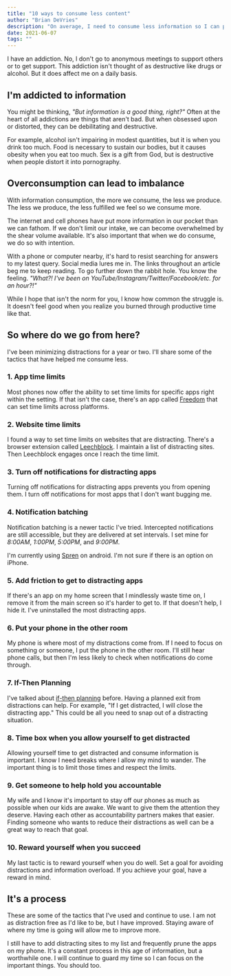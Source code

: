 ```yaml
---
title: "10 ways to consume less content"
author: "Brian DeVries"
description: "On average, I need to consume less information so I can produce more. I offer 10 tactics to help avoid distractions."
date: 2021-06-07
tags: ""
---
```


I have an addiction. No, I don't go to anonymous meetings to support others or to get support. This addiction isn't thought of as destructive like drugs or alcohol. But it does affect me on a daily basis.

## I'm addicted to information

You might be thinking, _"But information is a good thing, right?"_ Often at the heart of all addictions are things that aren't bad. But when obsessed upon or distorted, they can be debilitating and destructive.

For example, alcohol isn't impairing in modest quantities, but it is when you drink too much. Food is necessary to sustain our bodies, but it causes obesity when you eat too much. Sex is a gift from God, but is destructive when people distort it into pornography.

## Overconsumption can lead to imbalance

With information consumption, the more we consume, the less we produce. The less we produce, the less fulfilled we feel so we consume more.

The internet and cell phones have put more information in our pocket than we can fathom. If we don't limit our intake, we can become overwhelmed by the shear volume available. It's also important that when we do consume, we do so with intention.

With a phone or computer nearby, it's hard to resist searching for answers to my latest query. Social media lures me in. The links throughout an article beg me to keep reading. To go further down the rabbit hole. You know the feeling. _"What?! I've been on YouTube/Instagram/Twitter/Facebook/etc. for an hour?!"_

While I hope that isn't the norm for you, I know how common the struggle is. It doesn't feel good when you realize you burned through productive time like that.

## So where do we go from here?

I've been minimizing distractions for a year or two. I'll share some of the tactics that have helped me consume less.

### 1. App time limits

Most phones now offer the ability to set time limits for specific apps right within the setting. If that isn't the case, there's an app called [Freedom](https://freedom.to/) that can set time limits across platforms.

### 2. Website time limits

I found a way to set time limits on websites that are distracting. There's a browser extension called [Leechblock](https://www.proginosko.com/leechblock/). I maintain a list of distracting sites. Then Leechblock engages once I reach the time limit.

### 3. Turn off notifications for distracting apps

Turning off notifications for distracting apps prevents you from opening them. I turn off notifications for most apps that I don't want bugging me.

### 4. Notification batching

Notification batching is a newer tactic I've tried. Intercepted notifications are still accessible, but they are delivered at set intervals. I set mine for _8:00AM_, _1:00PM_, _5:00PM_, and _9:00PM_.

I'm currently using [Spren](https://play.google.com/store/apps/details?id=com.spren.android&hl=en_US&gl=US) on android. I'm not sure if there is an option on iPhone.

### 5. Add friction to get to distracting apps

If there's an app on my home screen that I mindlessly waste time on, I remove it from the main screen so it's harder to get to. If that doesn't help, I hide it. I've uninstalled the most distracting apps.

### 6. Put your phone in the other room

My phone is where most of my distractions come from. If I need to focus on something or someone, I put the phone in the other room. I'll still hear phone calls, but then I'm less likely to check when notifications do come through.

### 7. If-Then Planning

I've talked about [if-then planning](/blog/cold-showers-and-habit-building/#if-then-planning) before. Having a planned exit from distractions can help. For example, "If I get distracted, I will close the distracting app." This could be all you need to snap out of a distracting situation.

### 8. Time box when you allow yourself to get distracted

Allowing yourself time to get distracted and consume information is important. I know I need breaks where I allow my mind to wander. The important thing is to limit those times and respect the limits.

### 9. Get someone to help hold you accountable

My wife and I know it's important to stay off our phones as much as possible when our kids are awake. We want to give them the attention they deserve. Having each other as accountability partners makes that easier. Finding someone who wants to reduce their distractions as well can be a great way to reach that goal.

### 10. Reward yourself when you succeed

My last tactic is to reward yourself when you do well. Set a goal for avoiding distractions and information overload. If you achieve your goal, have a reward in mind.

## It's a process

These are some of the tactics that I've used and continue to use. I am not as distraction free as I'd like to be, but I have improved. Staying aware of where my time is going will allow me to improve more.

I still have to add distracting sites to my list and frequently prune the apps on my phone. It's a constant process in this age of information, but a worthwhile one. I will continue to guard my time so I can focus on the important things. You should too.
